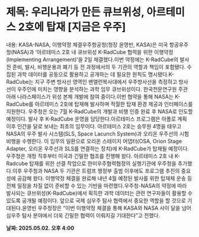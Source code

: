 # **제목: 우리나라가 만든 큐브위성, 아르테미스 2호에 탑재 [지금은 우주]**

  내용: KASA-NASA, 이행약정 체결우주항공청(청장 윤영빈, KASA)은 미국 항공우주청(NASA)과 ‘아르테미스 2호 내 큐브위성 K-RadCube 협력을 위한 이행약정(Implementing Arrangement)’을 2일 체결했다.이번 약정에는 K-RadCube의 발사 전 준비, 발사, 비행운용과 폐기 등 전 과정에서의 두 기관의 역할과 책임이 포함됐다. 수집된 과학 데이터를 공동으로 활용하고 공개하는 데 필요한 원칙도 명시됐다.K-RadCube는 지구 주변 방사선 영역인 밴앨런복사대에서 우주방사선을 측정하고 방사선이 우주인에 미치는 영향을 분석하는 과학 임무 큐브위성이다.  한국천문연구원 주관 아래 나라스페이스가 위성 본체 개발에 참여 중이다.이번 협약을 통해 NASA는 K-RadCube를 아르테미스 2호에 탑재해 발사하며 적절한 탑재 환경 제공과 인터페이스를 지원한다. 우주청은 오는 7월 K-RadCube의 개발과 비행 인증 완료 후 NASA로 인도할 예정이다. 발사 후 K-RadCube 운영을 담당한다.아르테미스 프로그램은 아폴로 계획 이후 인간을 달로 보내는 최초의 임무이다. 아르테미스 2호는 승무원 4명을 태우고 NASA의 우주 발사 시스템(SLS, Space Lacunch System)과 오리온 우주선의 시험 비행을 수행한다. 이 임무의 일환으로 오리온 스테이지 어댑터(OSA, Orion Stage Adapter, 오리온 우주선과 SLS를 연결하는 장치)에 K-RadCube가 탑재될 예정이다.우주청은 개청 직후부터 미국과 긴밀한 협조를 진행해 왔다. 아르테미스 2호 내 K-Radcube 탑재를 위한 선결 작업으로 한미우주협력협정의 실행기관에 우주청을 추가했다.이후 우주청과 NASA 두 기관은 트럼프 행정부 출범 이후에도 프로그램 추진의 중요성에 공감해 왔다. 이행약정 체결을 완료해 내년 4월 예정된 발사를 위한 탑재체 운송 등 전체 일정을 차질 없이 준비할 수 있는 기반을 마련했다.우주청-NASA의 약정에 따라 발사되는 큐브위성(K-RadCube)에서 획득한 과학 데이터는 관련 연구자들이 활용할 수 있도록 공개될 예정이다. 앞으로  국제 심우주 탐사 협력에서 중요한 역할을 할 것으로 기대된다.윤영빈 우주청장은 “이번 이행약정 체결을 통해 KASA와 NASA 사이 달을 넘어 심우주 탐사 분야에서 더욱 긴밀한 협력이 이뤄지길 기대한다”고 전했다.

  **날짜: 2025.05.02. 오후 4:00**